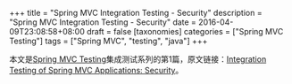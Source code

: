 +++
title = "Spring MVC Integration Testing - Security"
description = "Spring MVC Integration Testing - Security"
date = 2016-04-09T23:08:58+08:00
draft = false
[taxonomies]
categories =  ["Spring MVC Testing"]
tags = ["Spring MVC", "testing", "java"]
+++

本文是[Spring MVC Testing](/2016/04/09/spring-mvc-testing-content/)集成测试系列的第1篇，原文链接：[Integration Testing of Spring MVC Applications: Security](http://www.petrikainulainen.net/programming/spring-framework/integration-testing-of-spring-mvc-applications-security/)。
